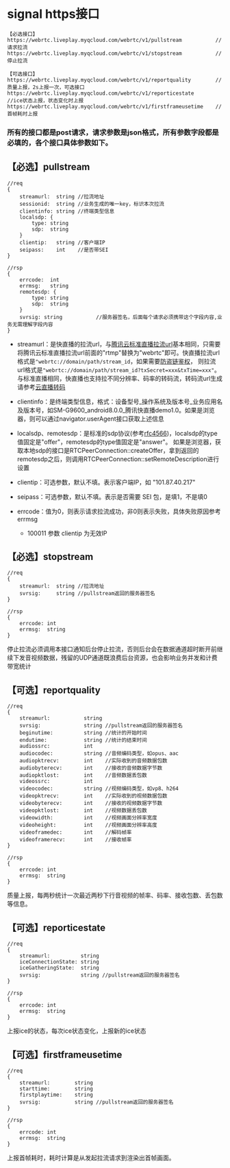 # signal https接口

```	
【必选接口】
https://webrtc.liveplay.myqcloud.com/webrtc/v1/pullstream           //请求拉流
https://webrtc.liveplay.myqcloud.com/webrtc/v1/stopstream           //停止拉流
```
	
```
【可选接口】
https://webrtc.liveplay.myqcloud.com/webrtc/v1/reportquality        //质量上报，2s上报一次，可选接口
https://webrtc.liveplay.myqcloud.com/webrtc/v1/reporticestate       //ice状态上报，状态变化时上报
https://webrtc.liveplay.myqcloud.com/webrtc/v1/firstframeusetime    //首帧耗时上报
```

### 所有的接口都是post请求，请求参数是json格式，所有参数字段都是必填的，各个接口具体参数如下。

## 【必选】pullstream 

	//req 
	{
		streamurl:  string //拉流地址
		sessionid:  string //业务生成的唯一key，标识本次拉流
		clientinfo: string //终端类型信息
		localsdp: {
			type: string
			sdp:  string
		}
		clientip:   string //客户端IP
		seipass:    int    //是否带SEI
	}

	//rsp
	{
		errcode:  int
		errmsg:   string
		remotesdp: {
			type: string
			sdp:  string
		}
		svrsig: string           //服务器签名，后面每个请求必须携带这个字段内容,业务无需理解字段内容
	}

- streamurl：是快直播的拉流url，与[腾讯云标准直播拉流url](https://cloud.tencent.com/document/product/267/13551#step5)基本相同，只需要将腾讯云标准直播拉流url前面的"rtmp"替换为"webrtc"即可。快直播拉流url格式是`"webrtc://domain/path/stream_id`，如果需要[防盗链鉴权](https://cloud.tencent.com/document/product/267/32735)，
则拉流url格式是`"webrtc://domain/path/stream_id?txSecret=xxx&txTime=xxx"`。与标准直播相同，快直播也支持拉不同分辨率、码率的转码流，转码流url生成请参考[云直播转码](https://cloud.tencent.com/document/product/267/32736)

- clientinfo：是终端类型信息，格式：设备型号\_操作系统及版本号\_业务应用名及版本号，如SM-G9600\_android8.0.0\_腾讯快直播demo1.0。如果是浏览器，则可以通过navigator.userAgent接口获取上述信息

- localsdp、remotesdp：是标准的sdp协议(参考[rfc4566](https://tools.ietf.org/html/rfc4566))，localsdp的type值固定是"offer"，remotesdp的type值固定是"answer"。
如果是浏览器，获取本地sdp的接口是RTCPeerConnection::createOffer，拿到返回的remotesdp之后，则调用RTCPeerConnection::setRemoteDescription进行设置

- clientip：可选参数，默认不填。表示客户端IP，如 "101.87.40.217"

- seipass：可选参数，默认不填。表示是否需要 SEI 包，是填1，不是填0

- errcode：值为0，则表示请求拉流成功，非0则表示失败，具体失败原因参考errmsg
  - 100011 参数 clientip 为无效IP

## 【必选】stopstream

	//req 
	{
		streamurl:  string //拉流地址
		svrsig:     string //pullstream返回的服务器签名
	}

	//rsp
	{
		errcode: int
		errmsg:  string
	}

停止拉流必须调用本接口通知后台停止拉流，否则后台会在数据通道超时断开前继续下发音视频数据，残留的UDP通道既浪费后台资源，也会影响业务并发和计费带宽统计


## 【可选】reportquality
    //req
    {
        streamurl:           string
        svrsig:              string //pullstream返回的服务器签名
        beginutime:    		 string //统计的开始时间
        endutime:      		 string //统计的结束时间
        audiossrc:           int
        audiocodec:          string //音频编码类型，如opus、aac
        audiopktrecv:        int    //实际收到的音频数据包数
        audiobyterecv:       int    //接收的音频数据字节数
        audiopktlost:        int    //音频数据丢包数
        videossrc:           int
        videocodec:          string //视频编码类型，如vp8、h264
        videopktrecv:        int    //实际收到的视频数据包数
        videobyterecv:       int    //接收的视频数据字节数
        videopktlost:        int    //视频数据丢包数
        videowidth:          int    //视频画面分辨率宽度
        videoheight:         int    //视频画面分辨率高度
        videoframedec:       int    //解码帧率
        videoframerecv:      int    //接收帧率
    }

    //rsp
    {
        errcode: int
        errmsg:  string
    }

质量上报，每两秒统计一次最近两秒下行音视频的帧率、码率、接收包数、丢包数等信息。

## 【可选】reporticestate
	//req
	{
		streamurl:          string
		iceConnectionState: string
		iceGatheringState:  string
		svrsig:             string //pullstream返回的服务器签名
	}

	//rsp
	{
		errcode: int
		errmsg:  string
	}

上报ice的状态，每次ice状态变化，上报新的ice状态

## 【可选】firstframeusetime
	//req
	{
		streamurl:        string
	    starttime:        string
	    firstplaytime:    string
		svrsig:           string //pullstream返回的服务器签名
	}

	//rsp
	{
		errcode: int
		errmsg:  string
	}

上报首帧耗时，耗时计算是从发起拉流请求到渲染出首帧画面。
